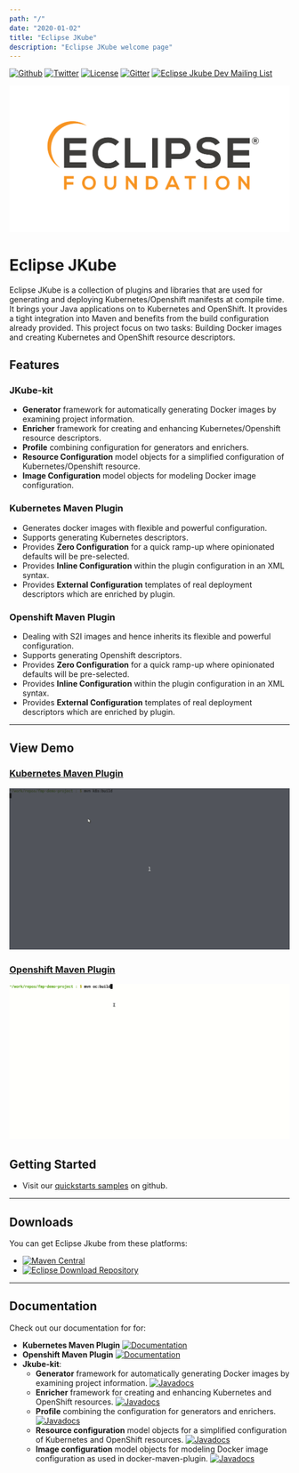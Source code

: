 ```yaml
---
path: "/"
date: "2020-01-02"
title: "Eclipse JKube"
description: "Eclipse JKube welcome page"
---
```

<div class="getting-involved">

[![Github](https://img.shields.io/github/stars/eclipse/jkube?style=social)](https://github.com/eclipse/jkube)
[![Twitter](https://img.shields.io/twitter/follow/jkubeio?label=Follow)](https://twitter.com/jkubeio)
[![License](https://img.shields.io/badge/License-EPL%202.0-red.svg?label=license&logo=eclipse)](https://www.eclipse.org/legal/epl-2.0/)
[![Gitter](https://badges.gitter.im/eclipse/jkube.svg)](https://gitter.im/eclipse/jkube?utm_source=badge&utm_medium=badge&utm_campaign=pr-badge)
[![Eclipse Jkube Dev Mailing List](https://img.shields.io/badge/Eclipse%20Jkube%20-Developer%20Mailing%20List-orange)](mailto:jkube-dev@eclipse.org)

</div>
<div class="hero">

![Eclipse Foundation](index/EF_GRY-OR_png.png)

# Eclipse JKube

Eclipse JKube is a collection of plugins and libraries that are used for generating and deploying Kubernetes/Openshift
manifests at compile time. It brings your Java applications on to Kubernetes and OpenShift.
It provides a tight integration into Maven and benefits from the build configuration already provided.
This project focus on two tasks: Building Docker images and creating Kubernetes and OpenShift resource descriptors.

</div>

<div class="section-features">

## Features

### JKube-kit

* **Generator** framework for automatically generating Docker images by examining project information.
* **Enricher** framework for creating and enhancing Kubernetes/Openshift resource descriptors.
* **Profile** combining configuration for generators and enrichers.
* **Resource Configuration** model objects for a simplified configuration of Kubernetes/Openshift resource.
* **Image Configuration** model objects for modeling Docker image configuration.

### Kubernetes Maven Plugin

* Generates docker images with flexible and powerful configuration.
* Supports generating Kubernetes descriptors.
* Provides **Zero Configuration** for a quick ramp-up where opinionated defaults will be pre-selected.
* Provides **Inline Configuration** within the plugin configuration in an XML syntax.
* Provides **External Configuration** templates of real deployment descriptors which are enriched by plugin.

### Openshift Maven Plugin

* Dealing with S2I images and hence inherits its flexible and powerful configuration.
* Supports generating Openshift descriptors.
* Provides **Zero Configuration** for a quick ramp-up where opinionated defaults will be pre-selected.
* Provides **Inline Configuration** within the plugin configuration in an XML syntax.
* Provides **External Configuration** templates of real deployment descriptors which are enriched by plugin.

</div>

---

## View Demo

### [Kubernetes Maven Plugin](https://asciinema.org/a/253747)

![k8s sample demo](index/k8s-maven-plugin-demo.gif)

### [Openshift Maven Plugin](https://asciinema.org/a/253742)

![oc sample demo](index/oc-maven-plugin-demo.gif)

## Getting Started

* Visit our [quickstarts samples](https://github.com/eclipse/jkube/tree/master/quickstarts) on github.

---
## Downloads

You can get Eclipse Jkube from these platforms:

* [![Maven Central](https://img.shields.io/maven-central/v/org.eclipse.jkube/jkube.svg?label=Maven%20Central)](https://search.maven.org/search?q=g:%22org.eclipse.jkube%22%20AND%20a:%22jkube%22)
* [![Eclipse Download Repository](https://img.shields.io/badge/eclipse%20downloads-downloads.eclipse.org-red)](https://download.eclipse.org/jkube/)

---
## Documentation

Check out our documentation for for:
* **Kubernetes Maven Plugin** [![Documentation](https://img.shields.io/badge/plugin-documentation-lightgrey)](https://htmlpreview.github.io/?https://github.com/eclipse/jkube/blob/master/kubernetes-maven-plugin/doc/index.html)
* **Openshift Maven Plugin** [![Documentation](https://img.shields.io/badge/plugin-documentation-lightgrey)](https://htmlpreview.github.io/?https://github.com/eclipse/jkube/blob/master/openshift-maven-plugin/doc/index.html)
* **Jkube-kit**:
  * **Generator** framework for automatically generating Docker images by examining project information.
   [![Javadocs](http://www.javadoc.io/badge/org.eclipse.jkube/jkube-maven-generator-api.svg?color=blue)](http://www.javadoc.io/doc/org.eclipse.jkube/jkube-maven-generator-api)
  * **Enricher** framework for creating and enhancing Kubernetes and OpenShift resources.
   [![Javadocs](http://www.javadoc.io/badge/org.eclipse.jkube/jkube-maven-enricher-api.svg?color=blue)](http://www.javadoc.io/doc/org.eclipse.jkube/jkube-maven-enricher-api)
  * **Profile** combining the configuration for generators and enrichers.
   [![Javadocs](http://www.javadoc.io/badge/org.eclipse.jkube/jkube-maven-profiles.svg?color=blue)](http://www.javadoc.io/doc/org.eclipse.jkube/jkube-maven-profiles)
  * **Resource configuration** model objects for a simplified configuration of Kubernetes and OpenShift resources.
   [![Javadocs](http://www.javadoc.io/badge/org.eclipse.jkube/jkube-kit-config-resource.svg?color=blue)](http://www.javadoc.io/doc/org.eclipse.jkube/jkube-kit-config-resource)
  * **Image configuration** model objects for modeling Docker image configuration as used in docker-maven-plugin.
  [![Javadocs](http://www.javadoc.io/badge/org.eclipse.jkube/jkube-kit-config-image.svg?color=blue)](http://www.javadoc.io/doc/org.eclipse.jkube/jkube-kit-config-image)

